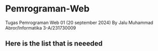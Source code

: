 # Pemrograman-Web 
Tugas Pemrograman Web 01 (20 september 2024)
By Jalu Muhammad Abror/Informatika 3-A/231730009

## Here is the list  that is neeeded
```
